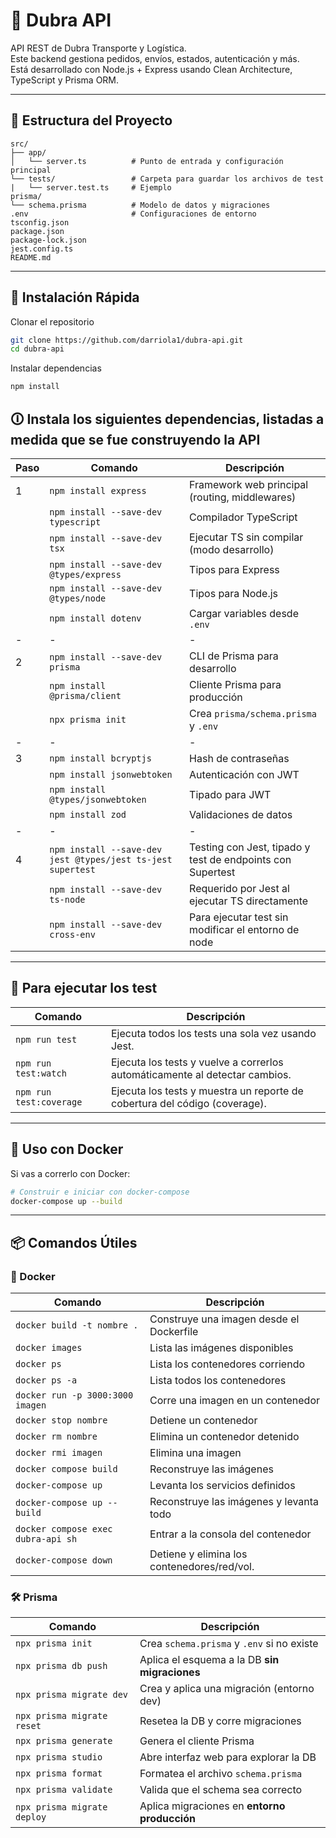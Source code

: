 # 🚚 Dubra API

API REST de Dubra Transporte y Logística.  
Este backend gestiona pedidos, envíos, estados, autenticación y más.  
Está desarrollado con Node.js + Express usando Clean Architecture, TypeScript y Prisma ORM.

---

## 🧱 Estructura del Proyecto

```
src/
├── app/
│   └── server.ts          # Punto de entrada y configuración principal
└── tests/                 # Carpeta para guardar los archivos de test
|   └── server.test.ts     # Ejemplo
prisma/
└── schema.prisma          # Modelo de datos y migraciones
.env                       # Configuraciones de entorno
tsconfig.json
package.json
package-lock.json
jest.config.ts
README.md
```

---

## 🚀 Instalación Rápida

Clonar el repositorio

```bash
git clone https://github.com/darriola1/dubra-api.git
cd dubra-api
```

Instalar dependencias

```bash
npm install
```

## 🛈 Instala los siguientes dependencias, listadas a medida que se fue construyendo la API

| Paso | Comando                                                     | Descripción                                                |
| ---- | ----------------------------------------------------------- | ---------------------------------------------------------- |
| 1    | `npm install express`                                       | Framework web principal (routing, middlewares)             |
|      | `npm install --save-dev typescript`                         | Compilador TypeScript                                      |
|      | `npm install --save-dev tsx`                                | Ejecutar TS sin compilar (modo desarrollo)                 |
|      | `npm install --save-dev @types/express`                     | Tipos para Express                                         |
|      | `npm install --save-dev @types/node`                        | Tipos para Node.js                                         |
|      | `npm install dotenv`                                        | Cargar variables desde `.env`                              |
| -    | -                                                           | -                                                          |
| 2    | `npm install --save-dev prisma`                             | CLI de Prisma para desarrollo                              |
|      | `npm install @prisma/client`                                | Cliente Prisma para producción                             |
|      | `npx prisma init`                                           | Crea `prisma/schema.prisma` y `.env`                       |
| -    | -                                                           | -                                                          |
| 3    | `npm install bcryptjs`                                      | Hash de contraseñas                                        |
|      | `npm install jsonwebtoken`                                  | Autenticación con JWT                                      |
|      | `npm install @types/jsonwebtoken`                           | Tipado para JWT                                            |
|      | `npm install zod`                                           | Validaciones de datos                                      |
| -    | -                                                           | -                                                          |
| 4    | `npm install --save-dev jest @types/jest ts-jest supertest` | Testing con Jest, tipado y test de endpoints con Supertest |
|      | `npm install --save-dev ts-node`                            | Requerido por Jest al ejecutar TS directamente             |
|      | `npm install --save-dev cross-env`                          | Para ejecutar test sin modificar el entorno de node        |

---

## 🧪 Para ejecutar los test

| Comando                 | Descripción                                                                 |
| ----------------------- | --------------------------------------------------------------------------- |
| `npm run test`          | Ejecuta todos los tests una sola vez usando Jest.                           |
| `npm run test:watch`    | Ejecuta los tests y vuelve a correrlos automáticamente al detectar cambios. |
| `npm run test:coverage` | Ejecuta los tests y muestra un reporte de cobertura del código (coverage).  |

---

## 🐳 Uso con Docker

Si vas a correrlo con Docker:

```bash
# Construir e iniciar con docker-compose
docker-compose up --build
```

---

## 📦 Comandos Útiles

### 🐳 Docker

| Comando                            | Descripción                                 |
| ---------------------------------- | ------------------------------------------- |
| `docker build -t nombre .`         | Construye una imagen desde el Dockerfile    |
| `docker images`                    | Lista las imágenes disponibles              |
| `docker ps`                        | Lista los contenedores corriendo            |
| `docker ps -a`                     | Lista todos los contenedores                |
| `docker run -p 3000:3000 imagen`   | Corre una imagen en un contenedor           |
| `docker stop nombre`               | Detiene un contenedor                       |
| `docker rm nombre`                 | Elimina un contenedor detenido              |
| `docker rmi imagen`                | Elimina una imagen                          |
| `docker compose build`             | Reconstruye las imágenes                    |
| `docker-compose up`                | Levanta los servicios definidos             |
| `docker-compose up --build`        | Reconstruye las imágenes y levanta todo     |
| `docker compose exec dubra-api sh` | Entrar a la consola del contenedor          |
| `docker-compose down`              | Detiene y elimina los contenedores/red/vol. |

### 🛠️ Prisma

| Comando                     | Descripción                                   |
| --------------------------- | --------------------------------------------- |
| `npx prisma init`           | Crea `schema.prisma` y `.env` si no existe    |
| `npx prisma db push`        | Aplica el esquema a la DB **sin migraciones** |
| `npx prisma migrate dev`    | Crea y aplica una migración (entorno dev)     |
| `npx prisma migrate reset`  | Resetea la DB y corre migraciones             |
| `npx prisma generate`       | Genera el cliente Prisma                      |
| `npx prisma studio`         | Abre interfaz web para explorar la DB         |
| `npx prisma format`         | Formatea el archivo `schema.prisma`           |
| `npx prisma validate`       | Valida que el schema sea correcto             |
| `npx prisma migrate deploy` | Aplica migraciones en **entorno producción**  |
